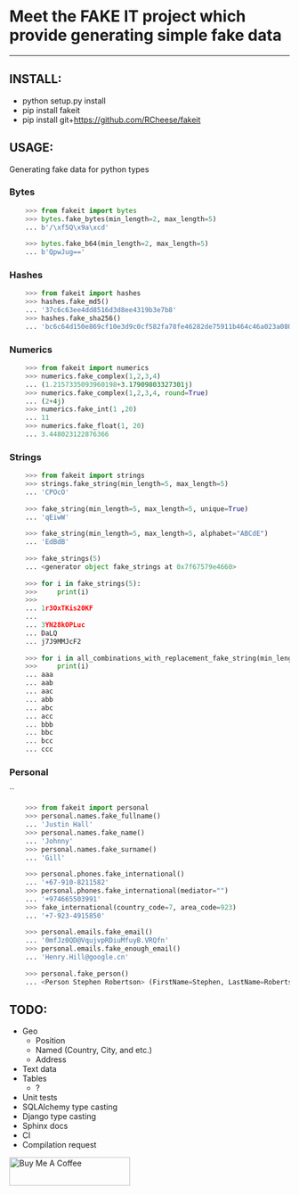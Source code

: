 # Meet the FAKE IT project which provide generating simple fake data

-----

## INSTALL:
- python setup.py install
- pip install fakeit
- pip install git+https://github.com/RCheese/fakeit

## USAGE:
Generating fake data for python types

### Bytes
```python
    >>> from fakeit import bytes
    >>> bytes.fake_bytes(min_length=2, max_length=5)
    ... b'/\xf5Q\x9a\xcd'
    
    >>> bytes.fake_b64(min_length=2, max_length=5)
    ... b'QpwJug=='
```

### Hashes
```python
    >>> from fakeit import hashes
    >>> hashes.fake_md5()
    ... '37c6c63ee4dd8516d3d8ee4319b3e7b8'
    >>> hashes.fake_sha256()
    ... 'bc6c64d150e869cf10e3d9c0cf582fa78fe46282de75911b464c46a023a08038'
```

### Numerics
```python
    >>> from fakeit import numerics
    >>> numerics.fake_complex(1,2,3,4)
    ... (1.2157335093960198+3.17909803327301j)
    >>> numerics.fake_complex(1,2,3,4, round=True)
    ... (2+4j)
    >>> numerics.fake_int(1 ,20)
    ... 11
    >>> numerics.fake_float(1, 20)
    ... 3.448023122876366
```

### Strings
```python
    >>> from fakeit import strings
    >>> strings.fake_string(min_length=5, max_length=5)
    ... 'CPOcO'
    
    >>> fake_string(min_length=5, max_length=5, unique=True)
    ... 'qEiwW'
    
    >>> fake_string(min_length=5, max_length=5, alphabet="ABCdE")
    ... 'EdBdB'
    
    >>> fake_strings(5)
    ... <generator object fake_strings at 0x7f67579e4660>
    
    >>> for i in fake_strings(5):
    >>>     print(i)
    >>>
    ... 1r3OxTKis20KF
    ... 
    ... 3YN28kOPLuc
    ... DaLQ
    ... j7J9MMJcF2
    
    >>> for i in all_combinations_with_replacement_fake_string(min_length=3, max_length=3, alphabet="abc"):
    >>>     print(i)
    ... aaa
    ... aab
    ... aac
    ... abb
    ... abc
    ... acc
    ... bbb
    ... bbc
    ... bcc
    ... ccc
```

### Personal
``
```python
    >>> from fakeit import personal
    >>> personal.names.fake_fullname()
    ... 'Justin Hall'
    >>> personal.names.fake_name()
    ... 'Johnny'
    >>> personal.names.fake_surname()
    ... 'Gill'
    
    >>> personal.phones.fake_international()
    ... '+67-910-8211582'
    >>> personal.phones.fake_international(mediator="")
    ... '+974665503991'
    >>> fake_international(country_code=7, area_code=923)
    ... '+7-923-4915850'
    
    >>> personal.emails.fake_email()
    ... '0mfJz0QD@VqujvpRDiuMfuyB.VRQfn'
    >>> personal.emails.fake_enough_email()
    ... 'Henry.Hill@google.cn'
    
    >>> personal.fake_person()
    ... <Person Stephen Robertson> (FirstName=Stephen, LastName=Robertson, Email=Stephen.Robertson@whatsapp.net, Phone=+1-990-5674435)
```

## TODO:

- Geo
    - Position
    - Named (Country, City, and etc.)
    - Address
- Text data
- Tables
    - ?
- Unit tests
- SQLAlchemy type casting
- Django type casting
- Sphinx docs
- CI
- Compilation request

<a href="https://www.buymeacoffee.com/RussianCheese" target="_blank"><img src="https://cdn.buymeacoffee.com/buttons/arial-violet.png" alt="Buy Me A Coffee" style="height: 51px !important;width: 217px !important;" ></a>
